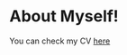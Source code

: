 # About Myself!

You can check my CV [here](https://github.com/SoYoungCho/CV/blob/master/Soyoung_Cho.pdf)
